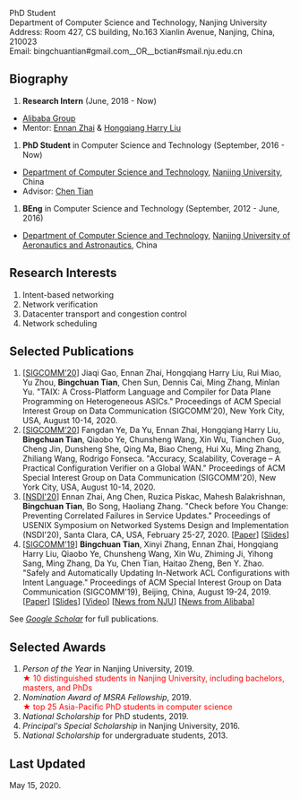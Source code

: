 PhD Student  
Department of Computer Science and Technology, Nanjing University  
Address: Room 427, CS building, No.163 Xianlin Avenue, Nanjing, China, 210023  
Email: bingchuantian#gmail.com__OR__bctian#smail.nju.edu.cn 


## Biography
1. **Research Intern** (June, 2018 - Now)  
  * [Alibaba Group](https://www.alibabagroup.com/en/global/home)  
  * Mentor: [Ennan Zhai](https://ennanzhai.github.io/) & [Hongqiang Harry Liu](http://www.hongqiangliu.com/)
1. **PhD Student** in Computer Science and Technology (September, 2016 - Now)  
  * [Department of Computer Science and Technology](http://cs.nju.edu.cn/), [Nanjing University](https://www.nju.edu.cn/), China  
  * Advisor: [Chen Tian](https://cs.nju.edu.cn/tianchen/)
1. **BEng** in Computer Science and Technology (September, 2012 - June, 2016)  
  * [Department of Computer Science and Technology](http://cs.nuaa.edu.cn/), [Nanjing University of Aeronautics and Astronautics](http://www.nuaa.edu.cn/), China

## Research Interests
1. Intent-based networking
1. Network verification
1. Datacenter transport and congestion control 
1. Network scheduling

## Selected Publications
1. \[[SIGCOMM'20](http://conferences.sigcomm.org/sigcomm/2020/)\] 
  Jiaqi Gao, Ennan Zhai, Hongqiang Harry Liu, Rui Miao, Yu Zhou, **Bingchuan Tian**, Chen Sun, Dennis Cai, Ming Zhang, Minlan Yu. 
  "TAIX: A Cross-Platform Language and Compiler for Data Plane Programming on Heterogeneous ASICs." 
  Proceedings of ACM Special Interest Group on Data Communication (SIGCOMM'20), New York City, USA, August 10-14, 2020.
1. \[[SIGCOMM'20](http://conferences.sigcomm.org/sigcomm/2020/)\] 
  Fangdan Ye, Da Yu, Ennan Zhai, Hongqiang Harry Liu, **Bingchuan Tian**, Qiaobo Ye, Chunsheng Wang, Xin Wu, Tianchen Guo, Cheng Jin, Dunsheng She, Qing Ma, Biao Cheng, Hui Xu, Ming Zhang, Zhiliang Wang, Rodrigo Fonseca. 
  "Accuracy, Scalability, Coverage – A Practical Configuration Verifier on a Global WAN." 
  Proceedings of ACM Special Interest Group on Data Communication (SIGCOMM'20), New York City, USA, August 10-14, 2020.
1. \[[NSDI'20](https://www.usenix.org/conference/nsdi20)\] 
  Ennan Zhai, Ang Chen, Ruzica Piskac, Mahesh Balakrishnan, **Bingchuan Tian**, Bo Song, Haoliang Zhang.
  "Check before You Change: Preventing Correlated Failures in Service Updates." 
  Proceedings of USENIX Symposium on Networked Systems Design and Implementation (NSDI'20), Santa Clara, CA, USA, February 25-27, 2020. 
  \[[Paper](https://www.usenix.org/conference/nsdi20/presentation/zhai)\] 
  \[[Slides](https://www.usenix.org/sites/default/files/conference/protected-files/nsdi20_slides_zhai.pdf)\] 
1. \[[SIGCOMM'19](http://conferences.sigcomm.org/sigcomm/2019/)\] 
  **Bingchuan Tian**, Xinyi Zhang, Ennan Zhai, Hongqiang Harry Liu, Qiaobo Ye, Chunsheng Wang, Xin Wu, Zhiming Ji, Yihong Sang, Ming Zhang, Da Yu, Chen Tian, Haitao Zheng, Ben Y. Zhao. 
  "Safely and Automatically Updating In-Network ACL Configurations with Intent Language." 
  Proceedings of ACM Special Interest Group on Data Communication (SIGCOMM'19), Beijing, China, August 19-24, 2019. 
  \[[Paper](https://doi.org/10.1145/3341302.3342088)\] 
  \[[Slides](http://conferences.sigcomm.org/sigcomm/2019/files/slides/paper_5_2.pdf)\] 
  \[[Video](https://dl.acm.org/ft_gateway.cfm?id=3342088&ftid=2080733&dwn=1&CFID=153853516)\] 
  \[[News from NJU](http://news.nju.edu.cn/show_article_12_53506)\] 
  \[[News from Alibaba](https://mp.weixin.qq.com/s/31ERUKkLigExNVLdPZhEeg)\] 

See [_Google Scholar_](https://scholar.google.com/citations?user=yAaafq4AAAAJ&hl=en) for full publications.

## Selected Awards
1. _Person of the Year_ in Nanjing University, 2019. <br> <font color="red"> ★ 10 distinguished students in Nanjing University, including bachelors, masters, and PhDs </font>
1. _Nomination Award of MSRA Fellowship_, 2019. <br> <font color="red"> ★ top 25 Asia-Pacific PhD students in computer science </font>
1. _National Scholarship_ for PhD students, 2019.
1. _Principal's Special Scholarship_ in Nanjing University, 2016.
1. _National Scholarship_ for undergraduate students, 2013.

## Last Updated
May 15, 2020.

